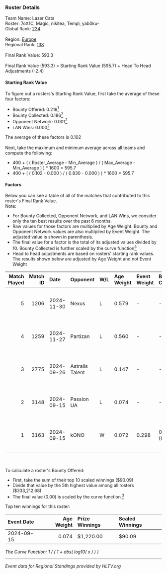 ### Roster Details<br />
Team Name: Lazer Cats<br />
Roster: 7oX1C, Magic, nikitea, Templ, yab0ku-<br />
Global Rank: [234](../../standings_global_2025_03_03.md)<br />
<br />
Region: [Europe]( ../../standings_europe_2025_03_03.md)<br />
Regional Rank: [138]( ../../standings_europe_2025_03_03.md)<br />
<br />
Final Rank Value:  593.3<br />
<br />
Final Rank Value (593.3) = Starting Rank Value (595.7) + Head To Head Adjustments (-2.4)<br />

#### Starting Rank Value<br />
To figure out a rosters's Starting Rank Value, first take the average of these four factors:<br />
- Bounty Offered: 0.219[<sup>1</sup>](#table2)
- Bounty Collected: 0.186[<sup>2</sup>](#table1)
- Opponent Network: 0.001[<sup>2</sup>](#table1)
- LAN Wins: 0.000[<sup>2</sup>](#table1)

The average of these factors is 0.102<br />
<br />
Next, take the maximum and minimum average across all teams and compute the following:<br />
- 400 + ( ( Roster_Average - Min_Average ) / ( Max_Average - Min_Average ) ) * 1600 = 595.7
- 400 + ( ( 0.102 - 0.000 ) / ( 0.830 - 0.000 ) ) * 1600 = 595.7


#### Factors<br />
Below you can see a table of all of the matches that contributed to this roster's Final Rank Value.<br />
Note:<br />

- For Bounty Collected, Opponent Network, and LAN Wins, we consider only the ten best results over the past 6 months.
- Raw values for those factors are multiplied by Age Weight. Bounty and Opponent Network values are also multiplied by Event Weight. The adjusted value is shown in parenthesis.
- The final value for a factor is the total of its adjusted values divided by 10. Bounty Collected is further scaled by the curve function[<sup>3</sup>](#curveFunction)
- Head to head adjustments are based on rosters' starting rank values. The results shown below are adjusted by Age Weight and not Event Weight
<span id="table1"></span><br />


| Match Played | Match ID | Date       | Opponent        | W/L | Age Weight | Event Weight | Bounty Collected | Opponent Network | LAN Wins  | H2H Adj. | Roster                                |
| -: | -: | :- | :- | :- | :- | :- | :- | :- | :- | -: | :- |
|            5 |     1206 | 2024-11-30 | Nexus           | L   | 0.579      | -            | -                | -                | -         |    -1.04 | 7oX1C, Magic, nikitea, Templ, yab0ku- |
|            4 |     1259 | 2024-11-27 | Partizan        | L   | 0.560      | -            | -                | -                | -         |    -1.23 | 7oX1C, Magic, nikitea, Templ, yab0ku- |
|            3 |     2775 | 2024-09-26 | Astralis Talent | L   | 0.147      | -            | -                | -                | -         |    -1.60 | 7oX1C, Magic, nikitea, Templ, yab0ku- |
|            2 |     3148 | 2024-09-15 | Passion UA      | L   | 0.074      | -            | -                | -                | -         |    -0.24 | 7oX1C, Magic, nikitea, Templ, yab0ku- |
|            1 |     3163 | 2024-09-15 | kONO            | W   | 0.072      | 0.298        | 0.020 (0.000)    | 0.425 (0.009)    | 0 (0.000) |     1.72 | 7oX1C, Magic, nikitea, Templ, yab0ku- |

<br />
<span id="table2"></span><br />
To calculate a roster's Bounty Offered:<br />

- First, take the sum of their top 10 scaled winnings ($90.09)
- Divide that value by the 5th highest value among all rosters ($333,212.68)
- The final value (0.00) is scaled by the curve function.[<sup>3</sup>](#curveFunction)

Top ten winnings for this roster:<br />

| Event Date | Age Weight | Prize Winnings | Scaled Winnings |
| :- | -: | :- | :- |
| 2024-09-15 |      0.074 | $1,220.00      | $90.09          |


<span id="curveFunction"></span>_The Curve Function: 1 / ( 1 + abs( log10( x ) ) )_<br />

---
_Event data for Regional Standings provided by HLTV.org_<br />
